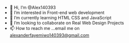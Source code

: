- 👋 Hi, I’m @Alex140393
- 👀 I’m interested in Front-end web development 
- 🌱 I’m currently learning HTML CSS and JavaScript
- 💞️ I’m looking to collaborate on Real Web Design Projects
- 📫 How to reach me ...email me on alexanderfayemiwo140393@gmail.com

<!---
Alex140393/Alex140393 is a ✨ special ✨ repository because its `README.md` (this file) appears on your GitHub profile.
You can click the Preview link to take a look at your changes.
--->

